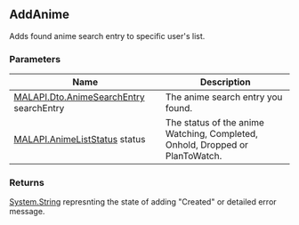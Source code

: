 ## AddAnime
Adds found anime search entry to specific user's list.

### Parameters

| Name | Description |
| ---- | ----------- |
| [MALAPI.Dto.AnimeSearchEntry] searchEntry | The anime search entry you found.|
| [MALAPI.AnimeListStatus] status | The status of the anime Watching, Completed, Onhold, Dropped or PlanToWatch. |

### Returns
[System.String] represnting the state of adding "Created" or detailed error message.

[System.String]: <https://msdn.microsoft.com/en-us/library/system.string(v=vs.110).aspx>
[System.Int32]: <https://msdn.microsoft.com/en-us/library/system.int32(v=vs.80).aspx>
[System.DateTime]: <https://msdn.microsoft.com/en-us/library/system.datetime(v=vs.110).aspx>
[System.Single]: <https://msdn.microsoft.com/en-us/library/system.single(v=vs.80).aspx>

[MALAPI.Dto.AnimeEntry]: <https://github.com/i3dprogrammer/myanimelistAPI-wrapper/blob/master/docs/Dto/AnimeEntry.md#animeentry>
[MALAPI.Dto.MangaEntry]: <https://github.com/i3dprogrammer/myanimelistAPI-wrapper/blob/master/docs/Dto/AnimeEntry.md#mangaentry>

[MALAPI.Dto.AnimeSearchResult]: <https://github.com/i3dprogrammer/myanimelistAPI-wrapper/blob/master/docs/Dto/AnimeSearch.md#animesearchresult>
[MALAPI.Dto.AnimeSearchEntry]: <https://github.com/i3dprogrammer/myanimelistAPI-wrapper/blob/master/docs/Dto/AnimeSearch.md#animesearchentry>
[MALAPI.Dto.MangaSearchResult]: <https://github.com/i3dprogrammer/myanimelistAPI-wrapper/blob/master/docs/Dto/MangaSearch.md#mangasearchresult>
[MALAPI.Dto.MangaSearchEntry]: <https://github.com/i3dprogrammer/myanimelistAPI-wrapper/blob/master/docs/Dto/MangaSearch.md#mangasearchentry>

[MALAPI.AnimeListStatus]: <https://github.com/i3dprogrammer/myanimelistAPI-wrapper/blob/master/docs/Enumerations.md#animeliststatus>
[MALAPI.MangaListStatus]: <https://github.com/i3dprogrammer/myanimelistAPI-wrapper/blob/master/docs/Enumerations.md#mangaliststatus>
[MALAPI.EntryScore]: <https://github.com/i3dprogrammer/myanimelistAPI-wrapper/blob/master/docs/Enumerations.md#entryscore>
[MALAPI.AnimeType]: <https://github.com/i3dprogrammer/myanimelistAPI-wrapper/blob/master/docs/Enumerations.md#animetype>
